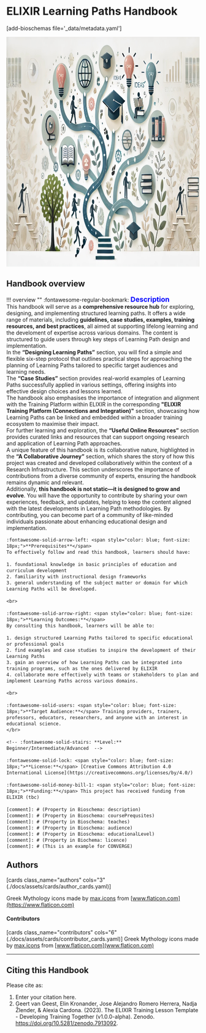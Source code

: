 # ELIXIR Learning Paths Handbook 
[add-bioschemas file='_data/metadata.yaml']

<!-- <div style="background-color: #2FF2F2; padding: 10px; text-align: center;">
  <strong>⚠️ Please note: the content of this Handbook is under development </strong>
</div>
<br>
<br>
-->
<!-- ![LP](./assets/images/cover/image2.jpeg) -->
<div style="text-align: left;">
    <img src="./assets/images/cover/image1.jpeg" alt="LP" width="900" height="600">
</div>

## Handbook overview

!!! overview ""
    :fontawesome-regular-bookmark: <span style="color: blue; font-size: 18px;">**Description**</span>  
    This handbook will serve as a **comprehensive resource hub** for exploring, designing, and implementing structured learning paths. It offers a wide range of materials, including **guidelines, case studies, examples, training resources, and best practices**, all aimed at supporting lifelong learning and the develoment of expertise across various domains. The content is structured to guide users through key steps of Learning Path design and implementation.<br> 
    In the **“Designing Learning Paths”** section, you will find a simple and flexible six-step protocol that outlines practical steps for approaching the planning of Learning Paths tailored to specific target audiences and learning needs.
    <br>
    The **“Case Studies”** section provides real-world examples of Learning Paths successfully applied in various settings, offering insights into effective design choices and lessons learned.
    <br>
    The handbook also emphasises the importance of integration and alignment with the Training Platform within ELIXIR in the corresponding **"ELIXIR Training Platform (Connections and Integration)"** section, showcasing how Learning Paths can be linked and embedded within a broader training ecosystem to maximise their impact. 
    <br>
    For further learning and exploration, the **“Useful Online Resources”** section provides curated links and resources that can support ongoing research and application of Learning Path approaches.
    <br>
    A unique feature of this handbook is its collaborative nature, highlighted in the **“A Collaborative Journey”** section, which shares the story of how this project was created and developed collaboratively within the context of a Research Infrastructure. This section underscores the importance of contributions from a diverse community of experts, ensuring the handbook remains dynamic and relevant.
    <br>
    Additionally, **this handbook is not static—it is designed to grow and evolve**. You will have the opportunity to contribute by sharing your own experiences, feedback, and updates, helping to keep the content aligned with the latest developments in Learning Path methodologies. By contributing, you can become part of a community of like-minded individuals passionate about enhancing educational design and implementation.
    <br>
    
    :fontawesome-solid-arrow-left: <span style="color: blue; font-size: 18px;">**Prerequisites**</span>   
    To effectively follow and read this handbook, learners should have:  
    
    1. foundational knowledge in basic principles of education and curriculum development
    2. familiarity with instructional design frameworks
    3. general understanding of the subject matter or domain for which Learning Paths will be developed.
    
    <br>
    
    :fontawesome-solid-arrow-right: <span style="color: blue; font-size: 18px;">**Learning Outcomes:**</span>  
    By consulting this handbook, learners will be able to:
    
    1. design structured Learning Paths tailored to specific educational or professional goals
    2. find examples and case studies to inspire the development of their Learning Paths
    3. gain an overview of how Learning Paths can be integrated into training programs, such as the ones delivered by ELIXIR
    4. collaborate more effectively with teams or stakeholders to plan and implement Learning Paths across various domains.
    
    <br>
    
    :fontawesome-solid-users: <span style="color: blue; font-size: 18px;">**Target Audience:**</span> Training providers, trainers, professors, educators, researchers, and anyone with an interest in educational science. 
    </br>
    
    <!-- :fontawesome-solid-stairs: **Level:** Beginner/Intermediate/Advanced  -->
    
    :fontawesome-solid-lock: <span style="color: blue; font-size: 18px;">**License:**</span> [Creative Commons Attribution 4.0 International License](https://creativecommons.org/licenses/by/4.0/)
    
    :fontawesome-solid-money-bill-1: <span style="color: blue; font-size: 18px;">**Funding:**</span> This project has received funding from ELIXIR (tbc)   

    [comment]: # (Property in Bioschema: description)
    [comment]: # (Property in Bioschema: coursePrequsites)
    [comment]: # (Property in Bioschema: teaches)
    [comment]: # (Property in Bioschema: audience)
    [comment]: # (Property in Bioschema: educationalLevel)
    [comment]: # (Property in Biochema: licence)
    [comment]: # (This is an example for CONVERGE)

## Authors

[cards class_name="authors" cols="3"(./docs/assets/cards/author_cards.yaml)]

Greek Mythology icons made by [max.icons](https://www.flaticon.com/authors/maxicons) from [www.flaticon.com](https://www.flaticon.com)


#### Contributors

[cards class_name="contributors" cols="6"(./docs/assets/cards/contributor_cards.yaml)]
Greek Mythology icons made by [max.icons](https://www.flaticon.com/authors/maxicons) from [www.flaticon.com](www.flaticon.com)

---
## Citing this Handbook

Please cite as:

  1. Enter your citation here.
  2. Geert van Geest, Elin Kronander, Jose Alejandro Romero Herrera, Nadja Žlender, & Alexia Cardona. (2023). The ELIXIR Training Lesson Template - Developing Training Together (v1.0.0-alpha). Zenodo. https://doi.org/10.5281/zenodo.7913092. 
